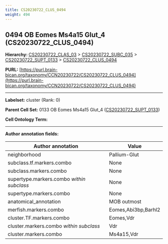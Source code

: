 ```yaml
---
title: CS20230722_CLUS_0494
weight: 494
---
```

## 0494 OB Eomes Ms4a15 Glut_4 (CS20230722_CLUS_0494)
<b>Hierarchy: </b>
[CS20230722_CLAS_03](../CS20230722_CLAS_03) >
[CS20230722_SUBC_035](../CS20230722_SUBC_035) >
[CS20230722_SUPT_0133](../CS20230722_SUPT_0133) >
[CS20230722_CLUS_0494](../CS20230722_CLUS_0494)

**PURL:** [https://purl.brain-bican.org/taxonomy/CCN20230722/CS20230722_CLUS_0494](https://purl.brain-bican.org/taxonomy/CCN20230722/CS20230722_CLUS_0494)

---


**Labelset:** cluster (Rank: 0)

**Parent Cell Set:** 0133 OB Eomes Ms4a15 Glut_4 ([CS20230722_SUPT_0133](../CS20230722_SUPT_0133))



**Cell Ontology Term:** 

[MARKER GENES.]: #


---

[TRANSFERRED ANNOTATIONS.]: #


[AUTHOR ANNOTATION FIELDS.]: #


**Author annotation fields:**

| Author annotation | Value |
|-------------------|-------|
|neighborhood|Pallium-Glut|
|subclass.tf.markers.combo|None|
|subclass.markers.combo|None|
|supertype.markers.combo _within subclass_|None|
|supertype.markers.combo|None|
|anatomical_annotation|MOB outmost|
|merfish.markers.combo|Eomes,Abi3bp,Barhl2|
|cluster.TF.markers.combo|Eomes,Vdr|
|cluster.markers.combo _within subclass_|Vdr|
|cluster.markers.combo|Ms4a15,Vdr|
